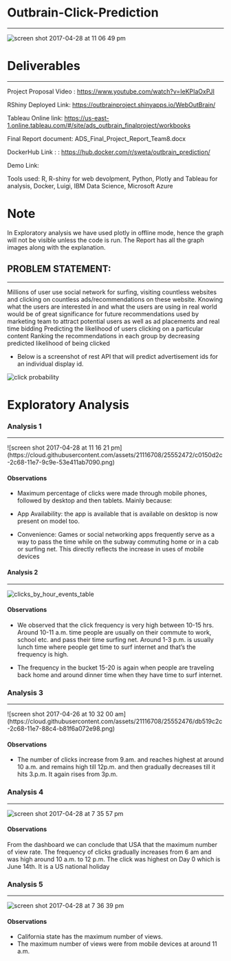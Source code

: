# Outbrain-Click-Prediction
<hr>

![screen shot 2017-04-28 at 11 06 49 pm](https://cloud.githubusercontent.com/assets/21116708/25552417/6fe17abc-2c67-11e7-8e0a-5714286a572f.png)

# Deliverables
<hr>

Project Proposal Video : https://www.youtube.com/watch?v=IeKPIaOxPJI

RShiny Deployed Link: https://outbrainproject.shinyapps.io/WebOutBrain/

Tableau Online link: https://us-east-1.online.tableau.com/#/site/ads_outbrain_finalproject/workbooks

Final Report document: ADS_Final_Project_Report_Team8.docx

DockerHub Link : : https://hub.docker.com/r/sweta/outbrain_prediction/

Demo Link: 

Tools used: R, R-shiny for web devolpment, Python, Plotly and Tableau for analysis, Docker, Luigi, IBM Data Science, Microsoft Azure

# Note
In Exploratory analysis we have used plotly in offline mode, hence the graph will not be visible unless the code is run.
The Report has all the graph images along with the explanation.


## PROBLEM STATEMENT:
<hr>

Millions of user use social network for surfing, visiting countless websites and clicking on countless ads/recommendations  on these website.
Knowing what the users are interested in and what the users are using in real world would be of great significance for future recommendations used by marketing team to attract potential users
as well as ad placements and real time bidding
Predicting the likelihood of users clicking on a particular content
Ranking the recommendations in each group by decreasing predicted likelihood of being clicked


* Below is a screenshot of rest API that will predict advertisement ids for an individual display id.

![click probability](https://cloud.githubusercontent.com/assets/21116708/25552442/c4d45670-2c67-11e7-9f97-e2ccf68b36d7.JPG)


# Exploratory Analysis

### Analysis 1
<hr>
![screen shot 2017-04-28 at 11 16 21 pm](https://cloud.githubusercontent.com/assets/21116708/25552472/c0150d2c-2c68-11e7-9c9e-53e411ab7090.png)

#### Observations
* Maximum percentage of clicks were made through mobile phones, followed by desktop and then tablets. Mainly because: 

* App Availability: the app is available that is available on desktop is now present on model too.

* Convenience:  Games or social networking apps frequently serve as a way to pass the time while on the subway commuting home or in a cab or surfing net. This directly reflects the increase in uses of mobile devices    

#### Analysis 2
<hr>

![clicks_by_hour_events_table](https://cloud.githubusercontent.com/assets/21116708/25552475/cb66b1c6-2c68-11e7-8aef-fd0a299863d3.png)

#### Observations
* We observed that the click frequency is very high between 10-15 hrs. Around 10-11 a.m. time people are usually on their commute to work, school etc. and pass their time surfing net. Around 1-3 p.m. is usually lunch time where people get time to surf internet and that’s the frequency is high.

* The frequency in the bucket 15-20 is again when people are traveling back home and around dinner time when they have time to surf internet.

### Analysis 3
<hr>
![screen shot 2017-04-26 at 10 32 00 am](https://cloud.githubusercontent.com/assets/21116708/25552476/db519c2c-2c68-11e7-88c4-b81f6a072e98.png)

#### Observations
* The number of clicks increase from 9.am. and reaches highest at around 10 a.m. and remains high till 12p.m. and then gradually decreases till it hits 3.p.m. It again rises from 3p.m.


### Analysis 4 
<hr>

![screen shot 2017-04-28 at 7 35 57 pm](https://cloud.githubusercontent.com/assets/21116708/25552510/9b2d6e18-2c69-11e7-9069-53b87e8784d4.png)

#### Observations
From the dashboard we can conclude that USA that the maximum number of view rate. The frequency of clicks gradually increases from 6 am and was high around 10 a.m. to 12 p.m.
The click was highest on Day 0 which is June 14th. It is a US national holiday


### Analysis 5
<hr>

![screen shot 2017-04-28 at 7 36 39 pm](https://cloud.githubusercontent.com/assets/21116708/25552511/a156f3e0-2c69-11e7-8027-8fe7b936a946.png)

#### Observations
* California state has the maximum number of views.
* The maximum number of views were from mobile devices at around 11 a.m. 


